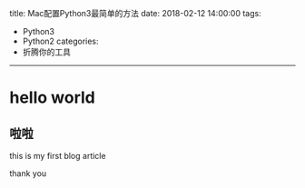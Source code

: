 
title: Mac配置Python3最简单的方法
date: 2018-02-12 14:00:00
tags: 
- Python3
- Python2
categories: 
- 折腾你的工具
---


# hello world
## 啦啦

this is my first blog article

thank you